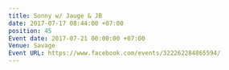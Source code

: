 ```yaml
---
title: Sonny w/ Jauge & JB
date: 2017-07-17 08:44:00 +07:00
position: 45
Event date: 2017-07-21 00:00:00 +07:00
Venue: Savage
Event URL: https://www.facebook.com/events/322262284865594/
---
```



